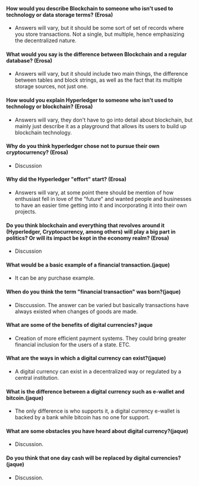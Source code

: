 #### How would you describe Blockchain to someone who isn't used to technology or data storage terms? (Erosa)
- Answers will vary, but it should be some sort of set of records where you store transactions. Not a single, but multiple, hence emphasizing the decentralized nature.

#### What would you say is the difference between Blockchain and a regular database? (Erosa)
- Answers will vary, but it should include two main things, the difference between tables and block strings, as well as the fact that its multiple storage sources, not just one.

#### How would you explain Hyperledger to someone who isn't used to technology or blockchain? (Erosa)
- Answers will vary, they don't have to go into detail about blockchain, but mainly just describe it as a playground that allows its users to build up blockchain technology.

#### Why do you think hyperledger chose not to pursue their own cryptocurrency? (Erosa)
- Discussion

#### Why did the Hyperledger "effort" start? (Erosa)
- Answers will vary, at some point there should be mention of how enthusiast fell in love of the "future" and wanted people and businesses to have an easier time getting into it and incorporating it into their own projects.

#### Do you think blockchain and everything that revolves around it (Hyperledger, Cryptocurrency, among others) will play a big part in politics? Or will its impact be kept in the economy realm? (Erosa)
- Discussion

#### What would be a basic example of a financial transaction.(jaque)
- It can be any purchase example.

#### When do you think the term "financial transaction" was born?(jaque)
- Disccussion. The answer can be varied but basically transactions have always existed when changes of goods are made.

#### What are some of the benefits of digital currencies? jaque
- Creation of more efficient payment systems.
They could bring greater financial inclusion for the users of a state.
ETC.

#### What are the ways in which a digital currency can exist?(jaque)
- A digital currency can exist in a decentralized way or regulated by a central institution.

#### What is the difference between a digital currency such as e-wallet and bitcoin.(jaque)
- The only difference is who supports it, a digital currency e-wallet is backed by a bank while bitcoin has no one for support.

#### What are some obstacles you have heard about digital currency?(jaque)
- Discussion.

#### Do you think that one day cash will be replaced by digital currencies?(jaque)
- Discussion.
